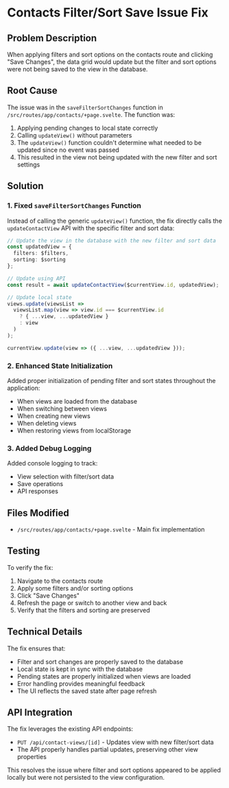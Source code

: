 # Contacts Filter/Sort Save Issue Fix

## Problem Description
When applying filters and sort options on the contacts route and clicking "Save Changes", the data grid would update but the filter and sort options were not being saved to the view in the database.

## Root Cause
The issue was in the `saveFilterSortChanges` function in `/src/routes/app/contacts/+page.svelte`. The function was:

1. Applying pending changes to local state correctly
2. Calling `updateView()` without parameters
3. The `updateView()` function couldn't determine what needed to be updated since no event was passed
4. This resulted in the view not being updated with the new filter and sort settings

## Solution
### 1. Fixed `saveFilterSortChanges` Function
Instead of calling the generic `updateView()` function, the fix directly calls the `updateContactView` API with the specific filter and sort data:

```typescript
// Update the view in the database with the new filter and sort data
const updatedView = {
  filters: $filters,
  sorting: $sorting
};

// Update using API
const result = await updateContactView($currentView.id, updatedView);

// Update local state
views.update(viewsList => 
  viewsList.map(view => view.id === $currentView.id 
    ? { ...view, ...updatedView } 
    : view
  )
);

currentView.update(view => ({ ...view, ...updatedView }));
```

### 2. Enhanced State Initialization
Added proper initialization of pending filter and sort states throughout the application:

- When views are loaded from the database
- When switching between views
- When creating new views
- When deleting views
- When restoring views from localStorage

### 3. Added Debug Logging
Added console logging to track:
- View selection with filter/sort data
- Save operations
- API responses

## Files Modified
- `/src/routes/app/contacts/+page.svelte` - Main fix implementation

## Testing
To verify the fix:

1. Navigate to the contacts route
2. Apply some filters and/or sorting options
3. Click "Save Changes"
4. Refresh the page or switch to another view and back
5. Verify that the filters and sorting are preserved

## Technical Details
The fix ensures that:
- Filter and sort changes are properly saved to the database
- Local state is kept in sync with the database
- Pending states are properly initialized when views are loaded
- Error handling provides meaningful feedback
- The UI reflects the saved state after page refresh

## API Integration
The fix leverages the existing API endpoints:
- `PUT /api/contact-views/[id]` - Updates view with new filter/sort data
- The API properly handles partial updates, preserving other view properties

This resolves the issue where filter and sort options appeared to be applied locally but were not persisted to the view configuration.
